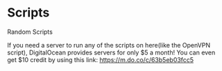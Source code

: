 # Scripts
Random Scripts

If you need a server to run any of the scripts on here(like the OpenVPN script), DigitalOcean provides servers for only $5 a month! You can even get $10 credit by using this link: https://m.do.co/c/63b5eb03fcc5 
